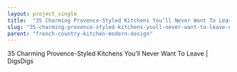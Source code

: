 ```yaml
---
layout: project_single
title:  "35 Charming Provence-Styled Kitchens You’ll Never Want To Leave | DigsDigs"
slug: "35-charming-provence-styled-kitchens-youll-never-want-to-leave-digsdigs"
parent: "french-country-kitchen-modern-design"
---
```

35 Charming Provence-Styled Kitchens You’ll Never Want To Leave | DigsDigs